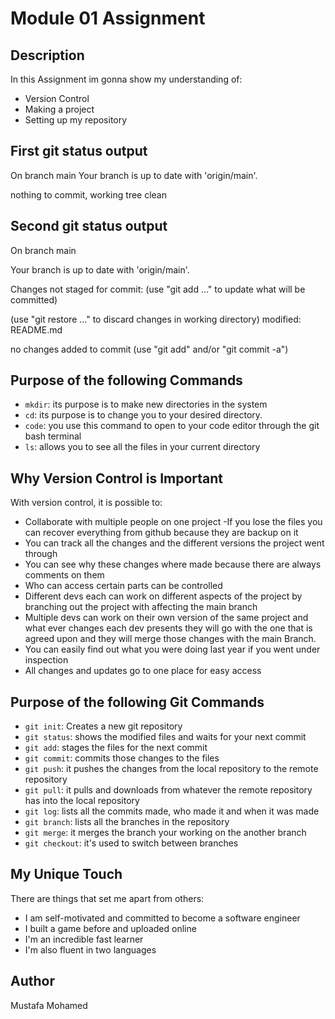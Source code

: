 # Module 01 Assignment

## Description

In this Assignment im gonna show my understanding of:

- Version Control
- Making a project
- Setting up my repository

## First git status output

On branch main
Your branch is up to date with 'origin/main'.

nothing to commit, working tree clean

## Second git status output

On branch main

Your branch is up to date with 'origin/main'.

Changes not staged for commit:
  (use "git add <file>..." to update what will be committed)

  (use "git restore <file>..." to discard changes in working
directory)
        modified:   README.md

no changes added to commit (use "git add" and/or "git commit
-a")

## Purpose of the following Commands

- `mkdir`: its purpose is to make new directories in the system
- `cd`: its purpose is to change you to your desired directory.
- `code`: you use this command to open to your code editor through the git bash terminal
- `ls`: allows you to see all the files in your current directory

## Why Version Control is Important

With version control, it is possible to:

- Collaborate with multiple people on one project
-If you lose the files you can recover everything from github because they are backup on it
- You can track all the changes and the different versions the project went through
- You can see why these changes where made because there are always comments on them
- Who can access certain parts can be controlled
- Different devs each can work on different aspects of the project by branching out the project with affecting the main branch
- Multiple devs can work on their own version of the same project and what ever changes each dev presents they will go with the one that is agreed upon and they will merge those changes with the main Branch.
- You can easily find out what you were doing last year if you went under inspection
- All changes and updates go to one place for easy access

## Purpose of the following Git Commands

- `git init`: Creates a new git repository
- `git status`: shows the modified files and waits for your next commit
- `git add`: stages the files for the next commit
- `git commit`: commits those changes to the files
- `git push`: it pushes the changes from the local repository to the remote repository
- `git pull`: it pulls and downloads from whatever the remote repository has into the local repository
- `git log`: lists all the commits made, who made it and when it was made
- `git branch`: lists all the branches in the repository
- `git merge`: it merges the branch your working on the another branch
- `git checkout`: it's used to switch between branches

## My Unique Touch

There are things that set me apart from others:

- I am self-motivated and committed to become a software engineer
- I built a game before and uploaded online
- I'm an incredible fast learner
- I'm also fluent in two languages

## Author

Mustafa Mohamed
